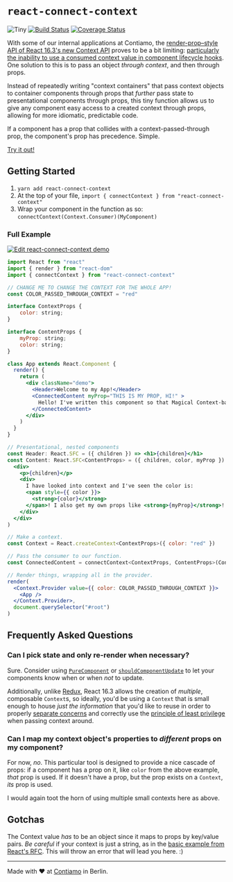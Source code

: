 # `react-connect-context`

![Tiny](https://img.shields.io/badge/size-559%20B-brightgreen.svg?compression=gzip&label=gzipped) [![Build Status](https://travis-ci.org/Contiamo/react-connect-context.svg?branch=master)](https://travis-ci.org/Contiamo/react-connect-context) [![Coverage Status](https://coveralls.io/repos/github/Contiamo/react-connect-context/badge.svg?branch=master)](https://coveralls.io/github/Contiamo/react-connect-context?branch=master)

With some of our internal applications at Contiamo, the [render-prop–style API of React 16.3's new Context API](https://github.com/reactjs/rfcs/blob/master/text/0002-new-version-of-context.md) proves to be a bit limiting: [particularly the inability to use a consumed context value in component lifecycle hooks](https://github.com/reactjs/rfcs/blob/master/text/0002-new-version-of-context.md#class-based-api). One solution to this is to pass an object _through context_, and then through props.

Instead of repeatedly writing "context containers" that pass context objects to container components through props that _further_ pass state to presentational components through props, this tiny function allows us to give any component easy access to a created context through props, allowing for more idiomatic, predictable code.

If a component has a prop that collides with a context-passed-through prop, the component's prop has precedence. Simple.

[Try it out!](https://codesandbox.io/s/p9rv0rp59m)

## Getting Started

1. `yarn add react-connect-context`
1. At the top of your file, `import { connectContext } from "react-connect-context"`
1. Wrap your component in the function as so: `connectContext(Context.Consumer)(MyComponent)`

### Full Example

[![Edit react-connect-context demo](https://codesandbox.io/static/img/play-codesandbox.svg)](https://codesandbox.io/s/p9rv0rp59m)

```jsx
import React from "react"
import { render } from "react-dom"
import { connectContext } from "react-connect-context"

// CHANGE ME TO CHANGE THE CONTEXT FOR THE WHOLE APP!
const COLOR_PASSED_THROUGH_CONTEXT = "red"

interface ContextProps {
    color: string;
}

interface ContentProps {
    myProp: string;
    color: string;
}

class App extends React.Component {
  render() {
    return (
      <div className="demo">
        <Header>Welcome to my App!</Header>
        <ConnectedContent myProp="THIS IS MY PROP, HI!" >
          Hello! I've written this component so that Magical Context-based text appears after children!
        </ConnectedContent>
      </div>
    )
  }
}

// Presentational, nested components
const Header: React.SFC = ({ children }) => <h1>{children}</h1>
const Content: React.SFC<ContentProps> = ({ children, color, myProp }) => (
  <div>
    <p>{children}</p>
    <div>
      I have looked into context and I've seen the color is:
      <span style={{ color }}>
        <strong>{color}</strong>
      </span>! I also get my own props like <strong>{myProp}</strong>!
    </div>
  </div>
)

// Make a context.
const Context = React.createContext<ContextProps>({ color: "red" })

// Pass the consumer to our function.
const ConnectedContent = connectContext<ContextProps, ContentProps>(Context.Consumer)(Content)

// Render things, wrapping all in the provider.
render(
  <Context.Provider value={{ color: COLOR_PASSED_THROUGH_CONTEXT }}>
    <App />
  </Context.Provider>,
  document.querySelector("#root")
)
```

## Frequently Asked Questions

### Can I pick state and only re-render when necessary?

Sure. Consider using [`PureComponent`](https://reactjs.org/docs/react-api.html#reactpurecomponent) or [`shouldComponentUpdate`](https://reactjs.org/docs/react-component.html#shouldcomponentupdate) to let your components know when or when _not_ to update.

Additionally, unlike [Redux](https://github.com/reactjs/redux), React 16.3 allows the creation of _multiple_, composable `Context`s, so ideally, you'd be using a `Context` that is small enough to house _just the information_ that you'd like to reuse in order to properly [separate concerns](https://en.wikipedia.org/wiki/Separation_of_concerns) and correctly use the [principle of least privilege](https://en.wikipedia.org/wiki/Principle_of_least_privilege) when passing context around.

### Can I map my context object's properties to _different_ props on my component?

For now, _no_. This particular tool is designed to provide a nice cascade of props: if a component has a prop on it, like `color` from the above example, _that_ prop is used. If it doesn't have a prop, but the prop exists on a `Context`, _its_ prop is used.

I would again toot the horn of using multiple small contexts here as above.

## Gotchas

The Context value _has_ to be an object since it maps to props by key/value pairs. _Be careful_ if your context is just a string, as in the [basic example from React's RFC](https://github.com/reactjs/rfcs/blob/master/text/0002-new-version-of-context.md#basic-example). This will throw an error that will lead you here. :)

---

Made with ❤️ at [Contiamo](https://contiamo.com) in Berlin.
